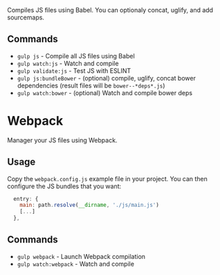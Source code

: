 Compiles JS files using Babel. You can optionaly concat, uglify, and add sourcemaps.

## Commands

- `gulp js` - Compile all JS files using Babel
- `gulp watch:js` - Watch and compile
- `gulp validate:js` - Test JS with ESLINT
- `gulp js:bundleBower` - (optional) compile, uglify, concat bower dependencies (result files will be `bower--*deps*.js`)
- `gulp watch:bower` - (optional) Watch and compile bower deps


# Webpack

Manager your JS files using Webpack.

## Usage

Copy the `webpack.config.js` example file in your project.
You can then configure the JS bundles that you want:
```js
  entry: {
    main: path.resolve(__dirname, './js/main.js')
    [...]
  },
```

## Commands

- `gulp webpack` - Launch Webpack compilation
- `gulp watch:webpack` - Watch and compile
